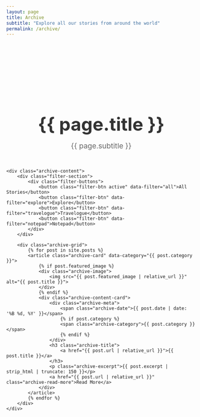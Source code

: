 ```yaml
---
layout: page
title: Archive
subtitle: "Explore all our stories from around the world"
permalink: /archive/
---
```


<div class="archive-page">
    <div class="archive-header">
        <h1>{{ page.title }}</h1>
        <p>{{ page.subtitle }}</p>
    </div>

    <div class="archive-content">
        <div class="filter-section">
            <div class="filter-buttons">
                <button class="filter-btn active" data-filter="all">All Stories</button>
                <button class="filter-btn" data-filter="explore">Explore</button>
                <button class="filter-btn" data-filter="travelogue">Travelogue</button>
                <button class="filter-btn" data-filter="notepad">Notepad</button>
            </div>
        </div>

        <div class="archive-grid">
            {% for post in site.posts %}
            <article class="archive-card" data-category="{{ post.category }}">
                {% if post.featured_image %}
                <div class="archive-image">
                    <img src="{{ post.featured_image | relative_url }}" alt="{{ post.title }}">
                </div>
                {% endif %}
                <div class="archive-content-card">
                    <div class="archive-meta">
                        <span class="archive-date">{{ post.date | date: '%B %d, %Y' }}</span>
                        {% if post.category %}
                        <span class="archive-category">{{ post.category }}</span>
                        {% endif %}
                    </div>
                    <h3 class="archive-title">
                        <a href="{{ post.url | relative_url }}">{{ post.title }}</a>
                    </h3>
                    <p class="archive-excerpt">{{ post.excerpt | strip_html | truncate: 150 }}</p>
                    <a href="{{ post.url | relative_url }}" class="archive-read-more">Read More</a>
                </div>
            </article>
            {% endfor %}
        </div>
    </div>
</div>

<style>
.archive-page{padding:120px 0 60px}
.archive-header{text-align:center;margin-bottom:3rem}
.archive-header h1{font-size:3rem;margin-bottom:1rem;color:#333}
.archive-header p{font-size:1.2rem;color:#666;max-width:600px;margin:0 auto}
.filter-section{text-align:center;margin-bottom:3rem}
.filter-buttons{display:flex;justify-content:center;gap:1rem;flex-wrap:wrap}
.filter-btn{padding:10px 20px;border:2px solid #fc0;background:0 0;color:#333;border-radius:25px;cursor:pointer;transition:all .3s ease;font-weight:600}
.filter-btn.active,.filter-btn:hover{background-color:#fc0;color:#333}
.archive-grid{display:grid;grid-template-columns:repeat(auto-fit,minmax(350px,1fr));gap:2rem}
.archive-card{background:#fff;border-radius:10px;overflow:hidden;box-shadow:0 5px 15px rgba(0,0,0,.1);transition:transform .3s ease,box-shadow .3s ease}
.archive-card:hover{transform:translateY(-5px);box-shadow:0 10px 25px rgba(0,0,0,.15)}
.archive-image{height:200px;overflow:hidden}
.archive-image img{width:100%;height:100%;object-fit:cover;transition:transform .3s ease}
.archive-card:hover .archive-image img{transform:scale(1.05)}
.archive-content-card{padding:1.5rem}
.archive-meta{display:flex;gap:1rem;margin-bottom:.5rem;font-size:.9rem;color:#666}
.archive-category{background-color:#fc0;color:#333;padding:2px 8px;border-radius:12px;font-size:.8rem;font-weight:600}
.archive-title{font-size:1.25rem;margin-bottom:.5rem}
.archive-title a{color:#333;transition:color .3s ease}
.archive-title a:hover{color:#fc0}
.archive-subtitle{font-size:1rem;color:#666;margin-bottom:1rem;font-style:italic}
.archive-excerpt{color:#666;margin-bottom:1rem;line-height:1.5}
.archive-read-more{color:#fc0;font-weight:600;text-transform:uppercase;font-size:.9rem;letter-spacing:.5px}
.archive-read-more:hover{color:#e6b800}
@media (max-width:768px){.archive-grid{grid-template-columns:1fr}
.filter-buttons{flex-direction:column;align-items:center}
.archive-header h1{font-size:2rem}
}
</style>

<script>
document.addEventListener('DOMContentLoaded', function() {
    const filterButtons = document.querySelectorAll('.filter-btn');
    const archiveCards = document.querySelectorAll('.archive-card');
    
    filterButtons.forEach(button => {
        button.addEventListener('click', function() {
            const filter = this.dataset.filter;
            
            // Update active button
            filterButtons.forEach(btn => btn.classList.remove('active'));
            this.classList.add('active');
            
            // Filter cards
            archiveCards.forEach(card => {
                if (filter === 'all' || card.dataset.category === filter) {
                    card.style.display = 'block';
                    card.style.opacity = '0';
                    card.style.transform = 'translateY(20px)';
                    
                    setTimeout(() => {
                        card.style.opacity = '1';
                        card.style.transform = 'translateY(0)';
                    }, 100);
                } else {
                    card.style.opacity = '0';
                    card.style.transform = 'translateY(-20px)';
                    setTimeout(() => {
                        card.style.display = 'none';
                    }, 300);
                }
            });
        });
    });
    
    // Add transition styles
    archiveCards.forEach(card => {
        card.style.transition = 'opacity 0.3s ease, transform 0.3s ease';
    });
});
</script>